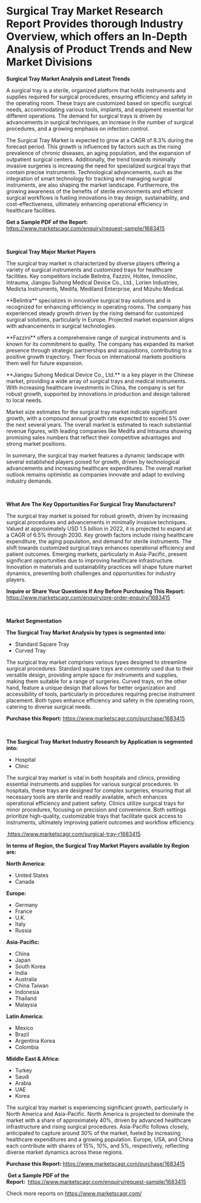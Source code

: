 <p><h1>Surgical Tray Market Research Report Provides thorough Industry Overview, which offers an In-Depth Analysis of Product Trends and New Market Divisions</h1></p><p><strong>Surgical Tray Market Analysis and Latest Trends</strong></p>
<p><p>A surgical tray is a sterile, organized platform that holds instruments and supplies required for surgical procedures, ensuring efficiency and safety in the operating room. These trays are customized based on specific surgical needs, accommodating various tools, implants, and equipment essential for different operations. The demand for surgical trays is driven by advancements in surgical techniques, an increase in the number of surgical procedures, and a growing emphasis on infection control.</p><p>The Surgical Tray Market is expected to grow at a CAGR of 8.3% during the forecast period. This growth is influenced by factors such as the rising prevalence of chronic diseases, an aging population, and the expansion of outpatient surgical centers. Additionally, the trend towards minimally invasive surgeries is increasing the need for specialized surgical trays that contain precise instruments. Technological advancements, such as the integration of smart technology for tracking and managing surgical instruments, are also shaping the market landscape. Furthermore, the growing awareness of the benefits of sterile environments and efficient surgical workflows is fueling innovations in tray design, sustainability, and cost-effectiveness, ultimately enhancing operational efficiency in healthcare facilities.</p></p>
<p><strong>Get a Sample PDF of the Report:&nbsp;</strong> <a href="https://www.marketscagr.com/enquiry/request-sample/1683415?utm_campaign=3292&utm_medium=2&utm_source=Github&utm_content=ia&utm_term=26032025&utm_id=surgical-tray">https://www.marketscagr.com/enquiry/request-sample/1683415</a></p>
<p>&nbsp;</p>
<p><strong>Surgical Tray Major Market Players</strong></p>
<p><p>The surgical tray market is characterized by diverse players offering a variety of surgical instruments and customized trays for healthcare facilities. Key competitors include Belintra, Fazzini, Holtex, Inmoclinc, Intrauma, Jiangsu Suhong Medical Device Co., Ltd., Lorien Industries, Medicta Instruments, Medifa, Mediland Enterprise, and Mizuho Medical.</p><p>**Belintra** specializes in innovative surgical tray solutions and is recognized for enhancing efficiency in operating rooms. The company has experienced steady growth driven by the rising demand for customized surgical solutions, particularly in Europe. Projected market expansion aligns with advancements in surgical technologies.</p><p>**Fazzini** offers a comprehensive range of surgical instruments and is known for its commitment to quality. The company has expanded its market presence through strategic partnerships and acquisitions, contributing to a positive growth trajectory. Their focus on international markets positions them well for future expansion.</p><p>**Jiangsu Suhong Medical Device Co., Ltd.** is a key player in the Chinese market, providing a wide array of surgical trays and medical instruments. With increasing healthcare investments in China, the company is set for robust growth, supported by innovations in production and design tailored to local needs.</p><p>Market size estimates for the surgical tray market indicate significant growth, with a compound annual growth rate expected to exceed 5% over the next several years. The overall market is estimated to reach substantial revenue figures, with leading companies like Medifa and Intrauma showing promising sales numbers that reflect their competitive advantages and strong market positions.</p><p>In summary, the surgical tray market features a dynamic landscape with several established players poised for growth, driven by technological advancements and increasing healthcare expenditures. The overall market outlook remains optimistic as companies innovate and adapt to evolving industry demands.</p></p>
<p>&nbsp;</p>
<p><strong>What Are The Key Opportunities For Surgical Tray Manufacturers?</strong></p>
<p><p>The surgical tray market is poised for robust growth, driven by increasing surgical procedures and advancements in minimally invasive techniques. Valued at approximately USD 1.5 billion in 2022, it is projected to expand at a CAGR of 6.5% through 2030. Key growth factors include rising healthcare expenditure, the aging population, and demand for sterile instruments. The shift towards customized surgical trays enhances operational efficiency and patient outcomes. Emerging markets, particularly in Asia-Pacific, present significant opportunities due to improving healthcare infrastructure. Innovation in materials and sustainability practices will shape future market dynamics, presenting both challenges and opportunities for industry players.</p></p>
<p><strong>Inquire or Share Your Questions If Any Before Purchasing This Report:</strong> <a href="https://www.marketscagr.com/enquiry/pre-order-enquiry/1683415?utm_campaign=3292&utm_medium=2&utm_source=Github&utm_content=ia&utm_term=26032025&utm_id=surgical-tray">https://www.marketscagr.com/enquiry/pre-order-enquiry/1683415</a></p>
<p>&nbsp;</p>
<p><strong>Market Segmentation</strong></p>
<p><strong>The Surgical Tray Market Analysis by types is segmented into:</strong></p>
<p><ul><li>Standard Square Tray</li><li>Curved Tray</li></ul></p>
<p><p>The surgical tray market comprises various types designed to streamline surgical procedures. Standard square trays are commonly used due to their versatile design, providing ample space for instruments and supplies, making them suitable for a range of surgeries. Curved trays, on the other hand, feature a unique design that allows for better organization and accessibility of tools, particularly in procedures requiring precise instrument placement. Both types enhance efficiency and safety in the operating room, catering to diverse surgical needs.</p></p>
<p><strong>Purchase this Report:&nbsp;</strong><a href="https://www.marketscagr.com/purchase/1683415?utm_campaign=3292&utm_medium=2&utm_source=Github&utm_content=ia&utm_term=26032025&utm_id=surgical-tray">https://www.marketscagr.com/purchase/1683415</a></p>
<p>&nbsp;</p>
<p><strong>The Surgical Tray Market Industry Research by Application is segmented into:</strong></p>
<p><ul><li>Hospital</li><li>Clinic</li></ul></p>
<p><p>The surgical tray market is vital in both hospitals and clinics, providing essential instruments and supplies for various surgical procedures. In hospitals, these trays are designed for complex surgeries, ensuring that all necessary tools are sterile and readily available, which enhances operational efficiency and patient safety. Clinics utilize surgical trays for minor procedures, focusing on precision and convenience. Both settings prioritize high-quality, customizable trays that facilitate quick access to instruments, ultimately improving patient outcomes and workflow efficiency.</p></p>
<p><a href="https://www.marketscagr.com/surgical-tray-r1683415?utm_campaign=3292&utm_medium=2&utm_source=Github&utm_content=ia&utm_term=26032025&utm_id=surgical-tray">&nbsp;https://www.marketscagr.com/surgical-tray-r1683415</a></p>
<p><strong>In terms of Region, the Surgical Tray Market Players available by Region are:</strong></p>
<p>
    <p> <strong> North America: </strong>
        <ul>
            <li>United States</li>
            <li>Canada</li>
        </ul>
        </p> 
    <p> <strong> Europe: </strong>
        <ul>
            <li>Germany</li>
            <li>France</li>
            <li>U.K.</li>
            <li>Italy</li>
            <li>Russia</li>
        </ul>
        </p> 
    <p> <strong> Asia-Pacific: </strong>
        <ul>
            <li>China</li>
            <li>Japan</li>
            <li>South Korea</li>
            <li>India</li>
            <li>Australia</li>
            <li>China Taiwan</li>
            <li>Indonesia</li>
            <li>Thailand</li>
            <li>Malaysia</li>
        </ul>
        </p> 
    <p> <strong> Latin America: </strong>
        <ul>
            <li>Mexico</li>
            <li>Brazil</li>
            <li>Argentina Korea</li>
            <li>Colombia</li>
        </ul>
        </p> 
    <p> <strong> Middle East & Africa: </strong>
        <ul>
            <li>Turkey</li>
            <li>Saudi</li>
            <li>Arabia</li>
            <li>UAE</li>
            <li>Korea</li>
        </ul>
    </p>
    </p>
<p><p>The surgical tray market is experiencing significant growth, particularly in North America and Asia-Pacific. North America is projected to dominate the market with a share of approximately 40%, driven by advanced healthcare infrastructure and rising surgical procedures. Asia-Pacific follows closely, anticipated to capture around 30% of the market, fueled by increasing healthcare expenditures and a growing population. Europe, USA, and China each contribute with shares of 15%, 10%, and 5%, respectively, reflecting diverse market dynamics across these regions.</p></p>
<p><strong>Purchase this Report: </strong><a href="https://www.marketscagr.com/purchase/1683415?utm_campaign=3292&utm_medium=2&utm_source=Github&utm_content=ia&utm_term=26032025&utm_id=surgical-tray">https://www.marketscagr.com/purchase/1683415</a></p>
<p>&nbsp;<strong>Get a Sample PDF of the Report:&nbsp;&nbsp;</strong><a href="https://www.marketscagr.com/enquiry/request-sample/1683415?utm_campaign=3292&utm_medium=2&utm_source=Github&utm_content=ia&utm_term=26032025&utm_id=surgical-tray">https://www.marketscagr.com/enquiry/request-sample/1683415</a></p>
<p><strong></strong></p>
<p>Check more reports on <a href="https://www.marketscagr.com/?utm_campaign=3292&utm_medium=2&utm_source=Github&utm_content=ia&utm_term=26032025&utm_id=surgical-tray">https://www.marketscagr.com/</a></p>
